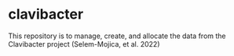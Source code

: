 # clavibacter
This repository is to manage, create, and allocate the data from the Clavibacter project (Selem-Mojica, et al. 2022)
